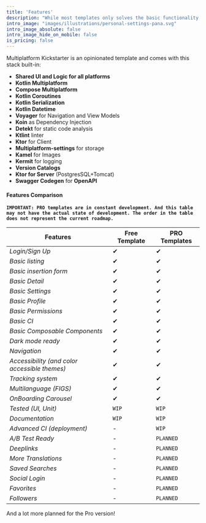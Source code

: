 ```yaml
---
title: 'Features'
description: "While most templates only solves the basic functionality, we are aiming to solve most of the common problems when creating applications from initial status to production."
intro_image: "images/illustrations/personal-settings-pana.svg"
intro_image_absolute: false
intro_image_hide_on_mobile: false
is_pricing: false
---
```


Multiplatform Kickstarter is an opinionated template and comes with this stack built-in:

- **Shared UI and Logic for all platforms**
- **Kotlin Multiplatform**
- **Compose Multiplatform**
- **Kotlin Coroutines**
- **Kotlin Serialization**
- **Kotlin Datetime**
- **Voyager** for Navigation and View Models
- **Koin** as Dependency Injection
- **Detekt** for static code analysis
- **Ktlint** linter
- **Ktor** for Client
- **Multiplatform-settings** for storage
- **Kamel** for Images
- **Kermit** for logging
- **Version Catalogs**
- **Ktor for Server** (PostgresSQL+Tomcat)
- **Swagger Codegen** for **OpenAPI**


#### Features Comparison

**`IMPORTANT: PRO templates are in constant development. And this table may not have the actual state of development. The order in the table does not represent the current roadmap.`**

Features | Free Template | PRO Templates
--- |---------------| ---
*Login/Sign Up* | ✔             | ✔
*Basic listing* | ✔             | ✔
*Basic insertion form* | ✔             | ✔
*Basic Detail* | ✔             | ✔
*Basic Settings* | ✔             | ✔
*Basic Profile* | ✔             | ✔
*Basic Permissions* | ✔             | ✔
*Basic CI* | ✔         | ✔
*Basic Composable Components* | ✔             | ✔
*Dark mode ready* | ✔             | ✔
*Navigation* | ✔             | ✔
*Accessibility (and color accessible themes)* | ✔             | ✔
*Tracking system* | ✔             | ✔
*Multilanguage (FIGS)* | ✔             | ✔
*OnBoarding Carousel* | ✔             | ✔
*Tested (UI, Unit)* | `WIP`         | `WIP`
*Documentation* | `WIP`         | `WIP`
*Advanced CI (deployment)* | -             | `WIP`
*A/B Test Ready* | -             | `PLANNED`
*Deeplinks* | -             | `PLANNED`
*More Translations* | -             | `PLANNED`
*Saved Searches* | -             | ``PLANNED``
*Social Login* | -             | `PLANNED`
*Favorites* | -             | `PLANNED`
*Followers* | -             | `PLANNED`

And a lot more planned for the Pro version!
